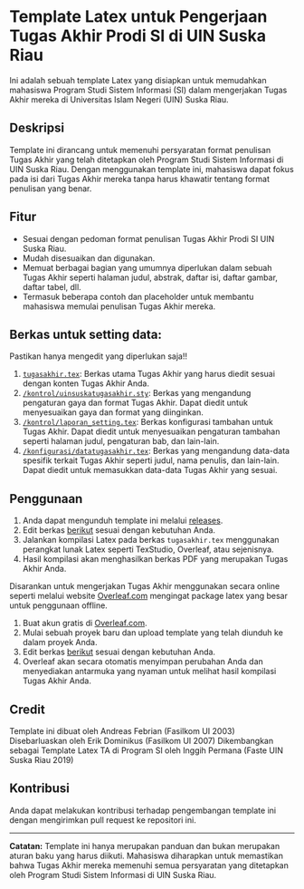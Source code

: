 # Template Latex untuk Pengerjaan Tugas Akhir Prodi SI di UIN Suska Riau

Ini adalah sebuah template Latex yang disiapkan untuk memudahkan mahasiswa Program Studi Sistem Informasi (SI) dalam mengerjakan Tugas Akhir mereka di Universitas Islam Negeri (UIN) Suska Riau.

## Deskripsi

Template ini dirancang untuk memenuhi persyaratan format penulisan Tugas Akhir yang telah ditetapkan oleh Program Studi Sistem Informasi di UIN Suska Riau. Dengan menggunakan template ini, mahasiswa dapat fokus pada isi dari Tugas Akhir mereka tanpa harus khawatir tentang format penulisan yang benar.

## Fitur

- Sesuai dengan pedoman format penulisan Tugas Akhir Prodi SI UIN Suska Riau.
- Mudah disesuaikan dan digunakan.
- Memuat berbagai bagian yang umumnya diperlukan dalam sebuah Tugas Akhir seperti halaman judul, abstrak, daftar isi, daftar gambar, daftar tabel, dll.
- Termasuk beberapa contoh dan placeholder untuk membantu mahasiswa memulai penulisan Tugas Akhir mereka.

## Berkas untuk setting data:
Pastikan hanya mengedit yang diperlukan saja!!
1. [`tugasakhir.tex`](tugasakhir.tex): Berkas utama Tugas Akhir yang harus diedit sesuai dengan konten Tugas Akhir Anda.
2. [`/kontrol/uinsuskatugasakhir.sty`](/kontrol/uinsuskatugasakhir.sty): Berkas yang mengandung pengaturan gaya dan format Tugas Akhir. Dapat diedit untuk menyesuaikan gaya dan format yang diinginkan.
3. [`/kontrol/laporan_setting.tex`](/kontrol/laporan_setting.tex): Berkas konfigurasi tambahan untuk Tugas Akhir. Dapat diedit untuk menyesuaikan pengaturan tambahan seperti halaman judul, pengaturan bab, dan lain-lain.
4. [`/konfigurasi/datatugasakhir.tex`](/konfigurasi/datatugasakhir.tex): Berkas yang mengandung data-data spesifik terkait Tugas Akhir seperti judul, nama penulis, dan lain-lain. Dapat diedit untuk memasukkan data-data Tugas Akhir yang sesuai.

## Penggunaan

1. Anda dapat mengunduh template ini melalui [releases](https://github.com/manMaheri/latextasi/releases/latest).
2. Edit berkas [berikut](https://github.com/manMaheri/latextasi/blob/master/README.md#berkas-untuk-setting-data) sesuai dengan kebutuhan Anda.
3. Jalankan kompilasi Latex pada berkas `tugasakhir.tex` menggunakan perangkat lunak Latex seperti TexStudio, Overleaf, atau sejenisnya.
4. Hasil kompilasi akan menghasilkan berkas PDF yang merupakan Tugas Akhir Anda.

Disarankan untuk mengerjakan Tugas Akhir menggunakan secara online seperti melalui website [Overleaf.com](https://www.overleaf.com/) mengingat package latex yang besar untuk penggunaan offline.

1. Buat akun gratis di [Overleaf.com](https://www.overleaf.com/).
2. Mulai sebuah proyek baru dan upload template yang telah diunduh ke dalam proyek Anda.
3. Edit berkas [berikut](https://github.com/manMaheri/latextasi/blob/master/README.md#berkas-untuk-setting-data) sesuai dengan kebutuhan Anda.
4. Overleaf akan secara otomatis menyimpan perubahan Anda dan menyediakan antarmuka yang nyaman untuk melihat hasil kompilasi Tugas Akhir Anda.

## Credit
Template ini dibuat oleh Andreas Febrian (Fasilkom UI 2003)
Disebarluaskan oleh Erik Dominikus (Fasilkom UI 2007)
Dikembangkan sebagai Template Latex TA di Program SI oleh Inggih Permana (Faste UIN Suska Riau 2019)

## Kontribusi

Anda dapat melakukan kontribusi terhadap pengembangan template ini dengan mengirimkan pull request ke repositori ini.

---

**Catatan:** Template ini hanya merupakan panduan dan bukan merupakan aturan baku yang harus diikuti. Mahasiswa diharapkan untuk memastikan bahwa Tugas Akhir mereka memenuhi semua persyaratan yang ditetapkan oleh Program Studi Sistem Informasi di UIN Suska Riau.
